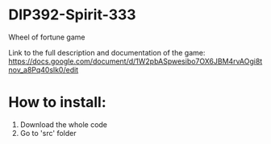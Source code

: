 # DIP392-Spirit-333
Wheel of fortune game

Link to the full description and documentation of the game:
https://docs.google.com/document/d/1W2pbASpwesibo7OX6JBM4rvAOgi8tnov_a8Pq40slk0/edit

# How to install:
1. Download the whole code
2. Go to 'src' folder
